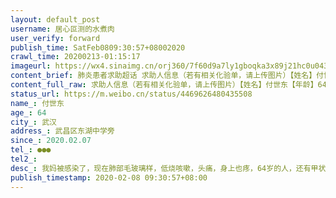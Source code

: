 ```yaml
---
layout: default_post
username: 居心叵测的水煮肉
user_verify: forward
publish_time: SatFeb0809:30:57+08002020
crawl_time: 20200213-01:15:17
imageurl: https://wx4.sinaimg.cn/orj360/7f60d9a7ly1gboqka3x89j21hc0u0432.jpg,https://wx4.sinaimg.cn/orj360/7f60d9a7ly1gboqkaf9psj21hc0u0aek.jpg,https://wx3.sinaimg.cn/orj360/7f60d9a7ly1gboqkalj5ij20ka101myv.jpg,https://wx2.sinaimg.cn/orj360/7f60d9a7ly1gboqkawi1oj20l011c75j.jpg
content_brief: 肺炎患者求助超话 求助人信息（若有相关化验单，请上传图片）【姓名】付世东【年龄】64【所在城市】武汉【所在小区、社区】武昌区东湖中学旁【患病时间】2020.02.07【联系方式】●●●【其他紧急联系人】【病情描述】我妈被感染了，现在肺部毛玻璃样，低烧咳嗽，头痛，身上也疼，64岁 ...全文
content_full_raw: 求助人信息（若有相关化验单，请上传图片）【姓名】付世东【年龄】64【所在城市】武汉【所在小区、社区】武昌区东湖中学旁【患病时间】2020.02.07【联系方式】●●●【其他紧急联系人】【病情描述】我妈被感染了，现在肺部毛玻璃样，低烧咳嗽，头痛，身上也疼，64岁的人，还有甲状腺癌，乙肝。不敢再拖，求助能否给她安排医院床位治疗。万分感谢！我的手机号●●●。地址：在武昌区徐东大街东湖中学旁
status_url: https://m.weibo.cn/status/4469626480435508
name_: 付世东
age_: 64
city_: 武汉
address_: 武昌区东湖中学旁
since_: 2020.02.07
tel_: ●●●
tel2_: 
desc_: 我妈被感染了，现在肺部毛玻璃样，低烧咳嗽，头痛，身上也疼，64岁的人，还有甲状腺癌，乙肝。不敢再拖，求助能否给她安排医院床位治疗。万分感谢！我的手机号●●●。地址在武昌区徐东大街东湖中学旁
publish_timestamp: 2020-02-08 09:30:57+08:00
---
```

